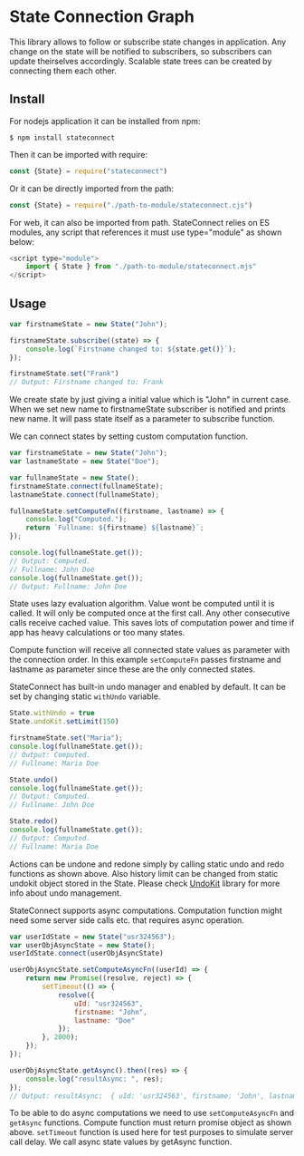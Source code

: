 # State Connection Graph

This library allows to follow or subscribe state changes in application.
Any change on the state will be notified to subscribers, so subscribers can update theirselves accordingly.
Scalable state trees can be created by connecting them each other.

## Install 
For nodejs application it can be installed from npm:
```shell
$ npm install stateconnect
```

Then it can be imported with require:
```javascript
const {State} = require("stateconnect")
```

Or it can be directly imported from the path:
```javascript
const {State} = require("./path-to-module/stateconnect.cjs")
```


For web, it can also be imported from path. StateConnect relies on ES modules, any script that references it must use type="module" as shown below:
```javascript
<script type="module">
    import { State } from "./path-to-module/stateconnect.mjs"
</script>
```

## Usage

```javascript
var firstnameState = new State("John");

firstnameState.subscribe((state) => {
    console.log(`Firstname changed to: ${state.get()}`);
});

firstnameState.set("Frank")
// Output: Firstname changed to: Frank
```

We create state by just giving a initial value which is "John" in current case. When we set new name to firstnameState subscriber is notified and prints new name. It will pass state itself as a parameter to subscribe function.

We can connect states by setting custom computation function.
```javascript
var firstnameState = new State("John");
var lastnameState = new State("Doe");

var fullnameState = new State();
firstnameState.connect(fullnameState);
lastnameState.connect(fullnameState);

fullnameState.setComputeFn((firstname, lastname) => {
    console.log("Computed.");
    return `Fullname: ${firstname} ${lastname}`;
});

console.log(fullnameState.get());
// Output: Computed.
// Fullname: John Doe
console.log(fullnameState.get());
// Output: Fullname: John Doe
```
State uses lazy evaluation algorithm. Value wont be computed until it is called. It will only be computed once at the first call. Any other consecutive calls receive cached value. This saves lots of computation power and time if app has heavy calculations or too many states. 

Compute function will receive all connected state values as parameter with the connection order. In this example `setComputeFn` passes firstname and lastname as parameter since these are the only connected states. 

StateConnect has built-in undo manager and enabled by default. It can be set by changing static `withUndo` variable.
```javascript
State.withUndo = true
State.undoKit.setLimit(150)

firstnameState.set("Maria");
console.log(fullnameState.get());
// Output: Computed.
// Fullname: Maria Doe

State.undo()
console.log(fullnameState.get());
// Output: Computed.
// Fullname: John Doe

State.redo()
console.log(fullnameState.get());
// Output: Computed.
// Fullname: Maria Doe
```

Actions can be undone and redone simply by calling static undo and redo functions as shown above. Also history limit can be changed from static undokit object stored in the State. Please check [UndoKit](https://github.com/firatkiral/UndoKit) library for more info about undo management.

StateConnect supports async computations. Computation function might need some server side calls etc. that requires async operation. 

```javascript
var userIdState = new State("usr324563");
var userObjAsyncState = new State();
userIdState.connect(userObjAsyncState)

userObjAsyncState.setComputeAsyncFn((userId) => {
    return new Promise((resolve, reject) => {
        setTimeout(() => {
            resolve({
                uId: "usr324563",
                firstname: "John",
                lastname: "Doe"
            });
        }, 2000);
    });
});

userObjAsyncState.getAsync().then((res) => {
    console.log("resultAsync: ", res);
});
// Output: resultAsync:  { uId: 'usr324563', firstname: 'John', lastname: 'Doe' }
```

To be able to do async computations we need to use `setComputeAsyncFn` and `getAsync` functions. Compute function must return promise object as shown above. `setTimeout` function is used here for test purposes to simulate server call delay. We call async state values by getAsync function.

